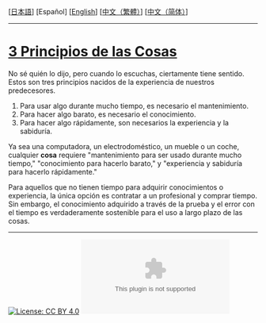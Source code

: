 [[日本語](ja.md)] [Español] [[English](en.md)] [[中文（繁體）](zh-tw.md)] [[中文（简体）](zh-cn.md)]

---

# [3 Principios de las Cosas](https://principle-of-things.github.io/)

No sé quién lo dijo, pero cuando lo escuchas, ciertamente tiene sentido. Estos son tres principios nacidos de la experiencia de nuestros predecesores.

1. Para usar algo durante mucho tiempo, es necesario el mantenimiento.
2. Para hacer algo barato, es necesario el conocimiento.
3. Para hacer algo rápidamente, son necesarios la experiencia y la sabiduría.

Ya sea una computadora, un electrodoméstico, un mueble o un coche, cualquier **cosa** requiere "mantenimiento para ser usado durante mucho tiempo," "conocimiento para hacerlo barato," y "experiencia y sabiduría para hacerlo rápidamente."

Para aquellos que no tienen tiempo para adquirir conocimientos o experiencia, la única opción es contratar a un profesional y comprar tiempo. Sin embargo, el conocimiento adquirido a través de la prueba y el error con el tiempo es verdaderamente sostenible para el uso a largo plazo de las cosas.

---

[![License: CC BY 4.0](https://img.shields.io/badge/License-CC_BY_4.0-lightgrey.svg)](https://github.com/principle-of-things/principle-of-things.github.com/blob/main/LICENSE "Content on the site of 'Principles of Things' is licensed under a Creative Commons Attribution 4.0 International license.")
[![GitHub Repo stars](https://img.shields.io/github/stars/principle-of-things/principle-of-things.github.com)](https://github.com/principle-of-things/principle-of-things.github.com)
